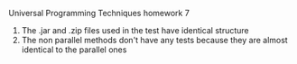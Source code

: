 Universal Programming Techniques homework 7

1. The .jar and .zip files used in the test have identical structure
2. The non parallel methods don't have any tests because they are almost identical to the parallel ones